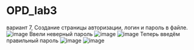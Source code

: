 # OPD_lab3
вариант 7, Создание страницы авторизации, логин и пароль в файле.
![image](https://github.com/Maxim5429/OPD_lab3/assets/125201422/bb323884-3248-4cb7-8745-17114202aeae)
Ввели неверный пароль
![image](https://github.com/Maxim5429/OPD_lab3/assets/125201422/32886167-4750-4f27-a370-f6941622111f)
![image](https://github.com/Maxim5429/OPD_lab3/assets/125201422/f323fe7d-558e-47e2-8ea9-21a9a4f88307)
Теперь введём правильный пароль
![image](https://github.com/Maxim5429/OPD_lab3/assets/125201422/51ca8226-3a43-42b0-86c9-9d953f3fe06d)
![image](https://github.com/Maxim5429/OPD_lab3/assets/125201422/e3c852bd-4d3f-4875-81cd-05f70dac6957)
